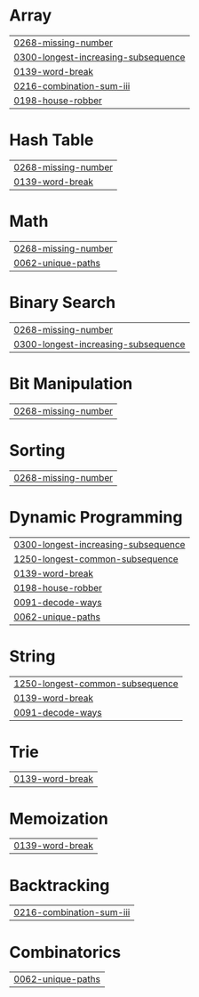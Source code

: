 # Array
|  |
| ------- |
| [0268-missing-number](https://github.com/Satyabrat-Ojha/6-Companies-30-Days/tree/master/0268-missing-number) |
| [0300-longest-increasing-subsequence](https://github.com/Satyabrat-Ojha/6-Companies-30-Days/tree/master/0300-longest-increasing-subsequence) |
| [0139-word-break](https://github.com/Satyabrat-Ojha/6-Companies-30-Days/tree/master/0139-word-break) |
| [0216-combination-sum-iii](https://github.com/Satyabrat-Ojha/6-Companies-30-Days/tree/master/0216-combination-sum-iii) |
| [0198-house-robber](https://github.com/Satyabrat-Ojha/6-Companies-30-Days/tree/master/0198-house-robber) |


# Hash Table
|  |
| ------- |
| [0268-missing-number](https://github.com/Satyabrat-Ojha/6-Companies-30-Days/tree/master/0268-missing-number) |
| [0139-word-break](https://github.com/Satyabrat-Ojha/6-Companies-30-Days/tree/master/0139-word-break) |
# Math
|  |
| ------- |
| [0268-missing-number](https://github.com/Satyabrat-Ojha/6-Companies-30-Days/tree/master/0268-missing-number) |
| [0062-unique-paths](https://github.com/Satyabrat-Ojha/6-Companies-30-Days/tree/master/0062-unique-paths) |
# Binary Search
|  |
| ------- |
| [0268-missing-number](https://github.com/Satyabrat-Ojha/6-Companies-30-Days/tree/master/0268-missing-number) |
| [0300-longest-increasing-subsequence](https://github.com/Satyabrat-Ojha/6-Companies-30-Days/tree/master/0300-longest-increasing-subsequence) |
# Bit Manipulation
|  |
| ------- |
| [0268-missing-number](https://github.com/Satyabrat-Ojha/6-Companies-30-Days/tree/master/0268-missing-number) |
# Sorting
|  |
| ------- |
| [0268-missing-number](https://github.com/Satyabrat-Ojha/6-Companies-30-Days/tree/master/0268-missing-number) |
# Dynamic Programming
|  |
| ------- |
| [0300-longest-increasing-subsequence](https://github.com/Satyabrat-Ojha/6-Companies-30-Days/tree/master/0300-longest-increasing-subsequence) |
| [1250-longest-common-subsequence](https://github.com/Satyabrat-Ojha/6-Companies-30-Days/tree/master/1250-longest-common-subsequence) |
| [0139-word-break](https://github.com/Satyabrat-Ojha/6-Companies-30-Days/tree/master/0139-word-break) |
| [0198-house-robber](https://github.com/Satyabrat-Ojha/6-Companies-30-Days/tree/master/0198-house-robber) |
| [0091-decode-ways](https://github.com/Satyabrat-Ojha/6-Companies-30-Days/tree/master/0091-decode-ways) |
| [0062-unique-paths](https://github.com/Satyabrat-Ojha/6-Companies-30-Days/tree/master/0062-unique-paths) |
# String
|  |
| ------- |
| [1250-longest-common-subsequence](https://github.com/Satyabrat-Ojha/6-Companies-30-Days/tree/master/1250-longest-common-subsequence) |
| [0139-word-break](https://github.com/Satyabrat-Ojha/6-Companies-30-Days/tree/master/0139-word-break) |
| [0091-decode-ways](https://github.com/Satyabrat-Ojha/6-Companies-30-Days/tree/master/0091-decode-ways) |
# Trie
|  |
| ------- |
| [0139-word-break](https://github.com/Satyabrat-Ojha/6-Companies-30-Days/tree/master/0139-word-break) |
# Memoization
|  |
| ------- |
| [0139-word-break](https://github.com/Satyabrat-Ojha/6-Companies-30-Days/tree/master/0139-word-break) |
# Backtracking
|  |
| ------- |
| [0216-combination-sum-iii](https://github.com/Satyabrat-Ojha/6-Companies-30-Days/tree/master/0216-combination-sum-iii) |
# Combinatorics
|  |
| ------- |
| [0062-unique-paths](https://github.com/Satyabrat-Ojha/6-Companies-30-Days/tree/master/0062-unique-paths) |